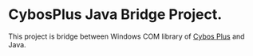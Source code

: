 # CybosPlus Java Bridge Project.
This project is bridge between Windows COM library of [Cybos Plus](http://www.cybos.co.kr/cybosplus/default.htm) and Java. 
